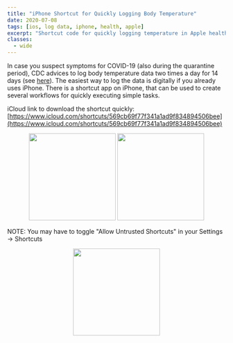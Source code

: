 ```yaml
---
title: "iPhone Shortcut for Quickly Logging Body Temperature"
date: 2020-07-08
tags: [ios, log data, iphone, health, apple]
excerpt: "Shortcut code for quickly logging temperature in Apple health app"
classes:
  - wide
---
```

In case you suspect symptoms for COVID-19 (also during the quarantine period), CDC advices to log body temperature data two times a day for 14 days (see [here](https://www.cdc.gov/coronavirus/2019-ncov/travelers/pdf/COVID19-Temperature-Log-ENG-P.pdf)). The easiest way to log the data is digitally if you already uses iPhone. There is a shortcut app on iPhone, that can be used to create several workflows for quickly executing simple tasks.

iCloud link to download the shortcut quickly: [https://www.icloud.com/shortcuts/569cb69f77f341a1ad9f834894506bee](https://www.icloud.com/shortcuts/569cb69f77f341a1ad9f834894506bee)

<p align="center">
<img height="200" src="{{ site.url }}{{ site.baseurl }}/images/iosShortcuts/Fig2.jpg">
<img height="200" src="{{ site.url }}{{ site.baseurl }}/images/iosShortcuts/Fig3.jpg">
</p>


NOTE: You may have to toggle "Allow Untrusted Shortcuts" in your Settings -> Shortcuts

<p align="center">
<img width="200" src="{{ site.url }}{{ site.baseurl }}/images/iosShortcuts/Fig0.jpg">
</p>